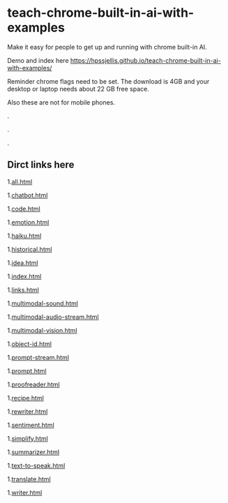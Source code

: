 # teach-chrome-built-in-ai-with-examples
Make it easy for people to get up and running with chrome built-in AI.


Demo and index here https://hpssjellis.github.io/teach-chrome-built-in-ai-with-examples/


Reminder chrome flags need to be set. The download is 4GB and your desktop or laptop needs about 22 GB free space. 

Also these are not for mobile phones.



.


.



.


## Dirct links here




1.[all.html](https://hpssjellis.github.io/teach-chrome-built-in-ai-with-examples/all.html)

1.[chatbot.html](https://hpssjellis.github.io/teach-chrome-built-in-ai-with-examples/chatbot.html)

1.[code.html](https://hpssjellis.github.io/teach-chrome-built-in-ai-with-examples/code.html)

1.[emotion.html](https://hpssjellis.github.io/teach-chrome-built-in-ai-with-examples/emotion.html)

1.[haiku.html](https://hpssjellis.github.io/teach-chrome-built-in-ai-with-examples/haiku.html)

1.[historical.html](https://hpssjellis.github.io/teach-chrome-built-in-ai-with-examples/historical.html)

1.[idea.html](https://hpssjellis.github.io/teach-chrome-built-in-ai-with-examples/idea.html)

1.[index.html](https://hpssjellis.github.io/teach-chrome-built-in-ai-with-examples/index.html)

1.[links.html](https://hpssjellis.github.io/teach-chrome-built-in-ai-with-examples/links.html)

1.[multimodal-sound.html](https://hpssjellis.github.io/teach-chrome-built-in-ai-with-examples/multimodal-sound.html)

1.[multimodal-audio-stream.html](https://hpssjellis.github.io/teach-chrome-built-in-ai-with-examples/multimodal-audio-stream.html)

1.[multimodal-vision.html](https://hpssjellis.github.io/teach-chrome-built-in-ai-with-examples/multimodal-vision.html)

1.[object-id.html](https://hpssjellis.github.io/teach-chrome-built-in-ai-with-examples/object-id.html)

1.[prompt-stream.html](https://hpssjellis.github.io/teach-chrome-built-in-ai-with-examples/prompt-stream.html)

1.[prompt.html](https://hpssjellis.github.io/teach-chrome-built-in-ai-with-examples/prompt.html)

1.[proofreader.html](https://hpssjellis.github.io/teach-chrome-built-in-ai-with-examples/proofreader.html)

1.[recipe.html](https://hpssjellis.github.io/teach-chrome-built-in-ai-with-examples/recipe.html)

1.[rewriter.html](https://hpssjellis.github.io/teach-chrome-built-in-ai-with-examples/rewriter.html)

1.[sentiment.html](https://hpssjellis.github.io/teach-chrome-built-in-ai-with-examples/sentiment.html)

1.[simplify.html](https://hpssjellis.github.io/teach-chrome-built-in-ai-with-examples/simplify.html)

1.[summarizer.html](https://hpssjellis.github.io/teach-chrome-built-in-ai-with-examples/summarizer.html)

1.[text-to-speak.html](https://hpssjellis.github.io/teach-chrome-built-in-ai-with-examples/text-to-speak.html)

1.[translate.html](https://hpssjellis.github.io/teach-chrome-built-in-ai-with-examples/translate.html)

1.[writer.html](https://hpssjellis.github.io/teach-chrome-built-in-ai-with-examples/writer.html)


